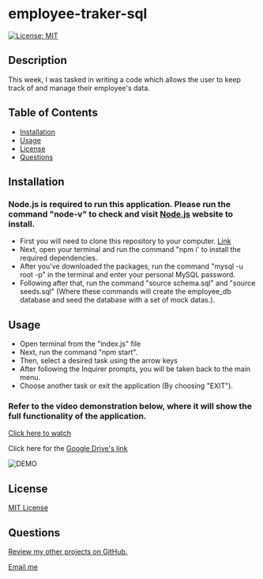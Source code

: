# employee-traker-sql
[![License: MIT](https://img.shields.io/badge/License-MIT-yellow.svg)](https://opensource.org/licenses/MIT)

## Description
This week, I was tasked in writing a code which allows the user to keep track of and manage their employee's data.

## Table of Contents
* [Installation](#installation)
* [Usage](#usage)
* [License](#license)
* [Questions](#questions)

## Installation
### Node.js is required to run this application. Please run the command "node-v" to check and visit [Node.js](https://nodejs.org/en) website to install.

* First you will need to clone this repository to your computer. [Link](https://github.com/slmov215/employee-traker-sql)
* Next, open your terminal and run the command "npm i' to install the required dependencies. 
* After you've downloaded the packages, run the command "mysql -u root -p" in the terminal and enter your personal MySQL password.
* Following after that, run the command "source schema.sql" and "source seeds.sql" (Where these commands will create the employee_db database and seed the database with a set of mock datas.).

## Usage
* Open terminal from the "index.js" file
* Next, run the command "npm start".
* Then, select a desired task using the arrow keys
* After following the Inquirer prompts, you will be taken back to the main menu.
* Choose another task or exit the application (By choosing "EXIT").

### Refer to the video demonstration below, where it will show the full functionality of the application.
[Click here to watch](https://watch.screencastify.com/v/2zoshd4EgJRuXoGgriA9)

Click here for the [Google Drive's link](https://drive.google.com/file/d/1r7yIBk7enMAX2aziXzwKoqegtvwp2hHs/view)

![DEMO](./assets/employee-tracker-demo.gif)

## License
[MIT License](https://opensource.org/licenses/MIT)

## Questions

[Review my other projects on GitHub.](https://www.github.com/slmov215)

[Email me](mailto:slmov215@gmail.com)
